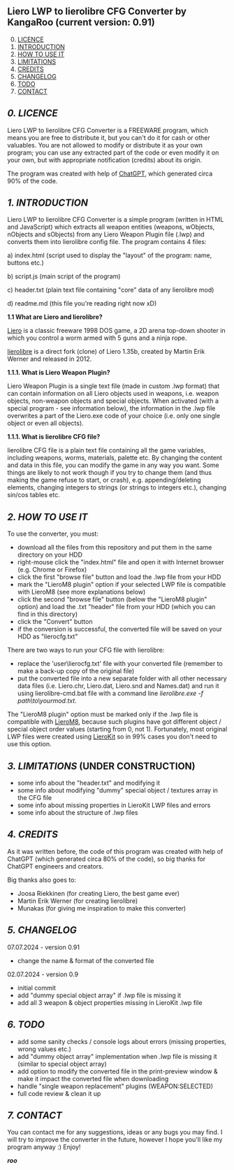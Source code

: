 **Liero LWP to lierolibre CFG Converter by KangaRoo (current version: 0.91)**
---------------------------------------------------

0. [LICENCE](#0-licence)
1. [INTRODUCTION](#1-introduction)
2. [HOW TO USE IT](#2-how-to-use-it)
3. [LIMITATIONS](#3-limitations)
4. [CREDITS](#4-credits)
5. [CHANGELOG](#5-changelog)
6. [TODO](#6-todo)
7. [CONTACT](#7-contact)

## *0. LICENCE*

Liero LWP to lierolibre CFG Converter is a FREEWARE program, which means you are free to distribute it, but you can't do it for cash or other valuables. You are not allowed to modify or distribute it as your own program; you can use any extracted part of the code or even modify it on your own, but with appropriate notification (credits) about its origin.

The program was created with help of [ChatGPT](https://openai.com/blog/chatgpt), which generated circa 90% of the code.

## *1. INTRODUCTION*

Liero LWP to lierolibre CFG Converter is a simple program (written in HTML and JavaScript) which extracts all weapon entities (weapons, wObjects, nObjects and sObjects) from any Liero Weapon Plugin file (.lwp) and converts them into lierolibre config file. The program contains 4 files:

a) index.html (script used to display the "layout" of the program: name, buttons etc.)

b) script.js (main script of the program)

c) header.txt (plain text file containing "core" data of any lierolibre mod)

d) readme.md (this file you're reading right now xD)

**1.1 What are Liero and lierolibre?**

[Liero](http://liero.be/) is a classic freeware 1998 DOS game, a 2D arena top-down shooter in which you control a worm armed with 5 guns and a ninja rope.

[lierolibre](https://www.webliero.com/) is a direct fork (clone) of Liero 1.35b, created by Martin Erik Werner and released in 2012.

**1.1.1. What is Liero Weapon Plugin?**

Liero Weapon Plugin is a single text file (made in custom .lwp format) that can contain information on all Liero objects used in weapons, i.e. weapon objects, non-weapon objects and special objects. When activated (with a special program - see information below), the information in the .lwp file overwrites a part of the Liero.exe code of your choice (i.e. only one single object or even all objects).

**1.1.1. What is lierolibre CFG file?**

lierolibre CFG file is a plain text file containing all the game variables, including weapons, worms, materials, palette etc. By changing the content and data in this file, you can modify the game in any way you want. Some things are likely to not work though if you try to change them (and thus making the game refuse to start, or crash), e.g. appending/deleting elements, changing integers to strings (or strings to integers etc.), changing sin/cos tables etc.

## *2. HOW TO USE IT*

To use the converter, you must:

- download all the files from this repository and put them in the same directory on your HDD
- right-mouse click the "index.html" file and open it with Internet browser (e.g. Chrome or Firefox)
- click the first "browse file" button and load the .lwp file from your HDD
- mark the "LieroM8 plugin" option if your selected LWP file is compatible with LieroM8 (see more explanations below)
- click the second "browse file" button (below the "LieroM8 plugin" option) and load the .txt "header" file from your HDD (which you can find in this directory)
- click the "Convert" button
- if the conversion is successful, the converted file will be saved on your HDD as "lierocfg.txt"

There are two ways to run your CFG file with lierolibre:

- replace the 'user\lierocfg.txt' file with your converted file (remember to make a back-up copy of the original file)
- put the converted file into a new separate folder with all other necessary data files (i.e. Liero.chr, Liero.dat, Liero.snd and Names.dat) and run it using lierolibre-cmd.bat file with a command line _lierolibre.exe -f path\to\yourmod.txt_.

The "LieroM8 plugin" option must be marked only if the .lwp file is compatible with [LieroM8](https://liero.nl/download/286/lm8v192.zip), because such plugins have got different object / special object order values (starting from 0, not 1). Fortunately, most original LWP files were created using [LieroKit](https://liero.nl/download/295/lierokit16b2.zip) so in 99% cases you don't need to use this option.

## *3. LIMITATIONS* (UNDER CONSTRUCTION)

- some info about the "header.txt" and modifying it
- some info about modifying "dummy" special object / textures array in the CFG file
- some info about missing properties in LieroKit LWP files and errors
- some info about the structure of .lwp files

## *4. CREDITS*

As it was written before, the code of this program was created with help of ChatGPT (which generated circa 80% of the code), so big thanks for ChatGPT engineers and creators.

Big thanks also goes to:

- Joosa Riekkinen (for creating Liero, the best game ever)
- Martin Erik Werner (for creating lierolibre)
- Munakas (for giving me inspiration to make this converter)

## *5. CHANGELOG*

07.07.2024 - version 0.91
- change the name & format of the converted file

02.07.2024 - version 0.9
- initial commit
- add "dummy special object array" if .lwp file is missing it
- add all 3 weapon & object properties missing in LieroKit .lwp file

## *6. TODO*

- add some sanity checks / console logs about errors (missing properties, wrong values etc.)
- add "dummy object array" implementation when .lwp file is missing it (similar to special object array)
- add option to modify the converted file in the print-preview window & make it impact the converted file when downloading
- handle "single weapon replacement" plugins (WEAPON:SELECTED)
- full code review & clean it up

## *7. CONTACT*

You can contact me for any suggestions, ideas or any bugs you may find.
I will try to improve the converter in the future, however I hope you'll like my program anyway :) Enjoy!

**_roo_**
